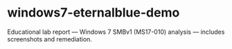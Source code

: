 # windows7-eternalblue-demo
Educational lab report — Windows 7 SMBv1 (MS17-010) analysis — includes screenshots and remediation.
